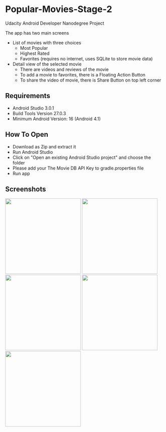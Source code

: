 # Popular-Movies-Stage-2
Udacity Android Developer Nanodegree Project

The app has two main screens
- List of movies with three choices
  - Most Popular
  - Highest Rated
  - Favorites (requires no internet, uses SQLite to store movie data)
- Detail view of the selected movie
  - There are videos and reviews of the movie
  - To add a movie to favorites, there is a Floating Action Button 
  - To share the video of movie, there is Share Button on top left corner
  
## Requirements
- Android Studio 3.0.1
- Build Tools Version 27.0.3
- Minimum Android Version: 16 (Android 4.1)

## How To Open
- Download as Zip and extract it
- Run Android Studio
- Click on "Open an existing Android Studio project" and choose the folder
- Please add your The Movie DB API Key to gradle.properties file
- Run app

## Screenshots
<img src="https://scontent-otp1-1.xx.fbcdn.net/v/t31.0-8/28618882_166396990681840_5583417908673433444_o.jpg?oh=89c9c9630201154c22b52fbb176c7206&oe=5B3E1FCA" width="240px"> <img src="https://scontent-otp1-1.xx.fbcdn.net/v/t31.0-8/28616994_166396944015178_4166200173709070954_o.jpg?oh=b39c7c4819a85c628e850024c7e44f82&oe=5B42CDF5" width="240px"> <img src="https://scontent-otp1-1.xx.fbcdn.net/v/t31.0-8/28516544_166396850681854_7159578679817313994_o.jpg?oh=c40898f7aa9f5df8a5df6dca57e1150c&oe=5B4941F5" width="240px">
<img src="https://scontent-otp1-1.xx.fbcdn.net/v/t31.0-8/28516160_166396817348524_1493262679970377463_o.jpg?oh=2d325619de318fc92f48927cd855c0bb&oe=5B0224E4" width="240px"> <img src="https://scontent-otp1-1.xx.fbcdn.net/v/t31.0-8/28698908_166396767348529_8402921428531277141_o.jpg?oh=595adbc6316acbd1228a1c6b581f0aa7&oe=5B00F327" width="240px">
